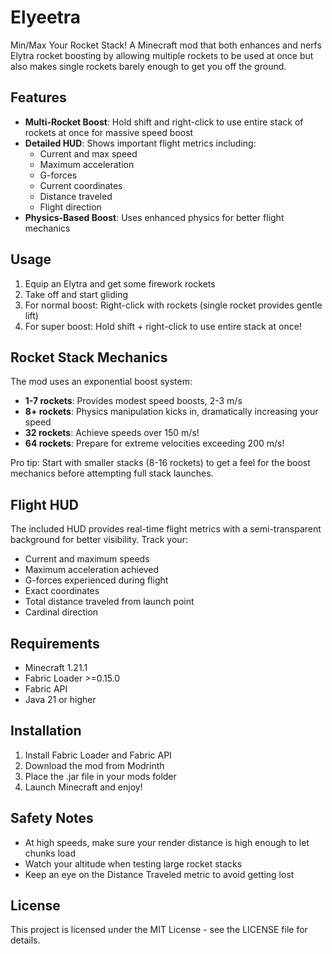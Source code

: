 # Elyeetra

Min/Max Your Rocket Stack! A Minecraft mod that both enhances and nerfs Elytra rocket boosting by allowing multiple rockets to be used at once but also makes single rockets barely enough to get you off the ground.

## Features

- **Multi-Rocket Boost**: Hold shift and right-click to use entire stack of rockets at once for massive speed boost
- **Detailed HUD**: Shows important flight metrics including:
  - Current and max speed
  - Maximum acceleration
  - G-forces
  - Current coordinates
  - Distance traveled
  - Flight direction
- **Physics-Based Boost**: Uses enhanced physics for better flight mechanics

## Usage

1. Equip an Elytra and get some firework rockets
2. Take off and start gliding
3. For normal boost: Right-click with rockets (single rocket provides gentle lift)
4. For super boost: Hold shift + right-click to use entire stack at once!

## Rocket Stack Mechanics

The mod uses an exponential boost system:
- **1-7 rockets**: Provides modest speed boosts, 2-3 m/s
- **8+ rockets**: Physics manipulation kicks in, dramatically increasing your speed
- **32 rockets**: Achieve speeds over 150 m/s!
- **64 rockets**: Prepare for extreme velocities exceeding 200 m/s!

Pro tip: Start with smaller stacks (8-16 rockets) to get a feel for the boost mechanics before attempting full stack launches.

## Flight HUD

The included HUD provides real-time flight metrics with a semi-transparent background for better visibility. Track your:
- Current and maximum speeds
- Maximum acceleration achieved
- G-forces experienced during flight
- Exact coordinates
- Total distance traveled from launch point
- Cardinal direction

## Requirements

- Minecraft 1.21.1
- Fabric Loader >=0.15.0
- Fabric API
- Java 21 or higher

## Installation

1. Install Fabric Loader and Fabric API
2. Download the mod from Modrinth
3. Place the .jar file in your mods folder
4. Launch Minecraft and enjoy!

## Safety Notes

- At high speeds, make sure your render distance is high enough to let chunks load
- Watch your altitude when testing large rocket stacks
- Keep an eye on the Distance Traveled metric to avoid getting lost

## License

This project is licensed under the MIT License - see the LICENSE file for details.